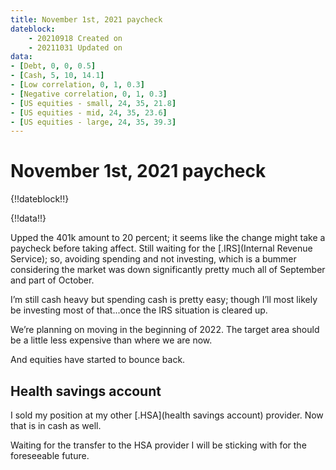```yaml
---
title: November 1st, 2021 paycheck
dateblock:
    - 20210918 Created on
    - 20211031 Updated on
data:
- [Debt, 0, 0, 0.5]
- [Cash, 5, 10, 14.1]
- [Low correlation, 0, 1, 0.3]
- [Negative correlation, 0, 1, 0.3]
- [US equities - small, 24, 35, 21.8]
- [US equities - mid, 24, 35, 23.6]
- [US equities - large, 24, 35, 39.3]
---
```


# November 1st, 2021 paycheck

{!!dateblock!!}

{!!data!!}

Upped the 401k amount to 20 percent; it seems like the change might take a paycheck before taking affect. Still waiting for the [.IRS](Internal Revenue Service); so, avoiding spending and not investing, which is a bummer considering the market was down significantly pretty much all of September and part of October.

I’m still cash heavy but spending cash is pretty easy; though I’ll most likely be investing most of that...once the IRS situation is cleared up.

We’re planning on moving in the beginning of 2022. The target area should be a little less expensive than where we are now.

And equities have started to bounce back.

## Health savings account

I sold my position at my other [.HSA](health savings account) provider. Now that is in cash as well.

Waiting for the transfer to the HSA provider I will be sticking with for the foreseeable future.

